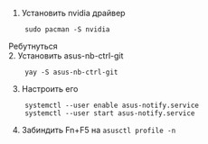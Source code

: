 1. Установить nvidia драйвер  
```
    sudo pacman -S nvidia
```
Ребутнуться  
2. Установить asus-nb-ctrl-git  
```
    yay -S asus-nb-ctrl-git
```
3. Настроить его
```
    systemctl --user enable asus-notify.service
    systemctl --user start asus-notify.service
```
4. Забиндить Fn+F5 на `asusctl profile -n`

